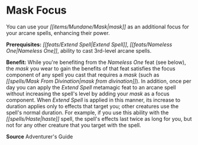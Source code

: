 ﻿---
cssclass: [feats]

---
# Mask Focus

You can use your _[[items/Mundane/Mask|mask]]_ as an additional focus for your arcane spells, enhancing their power.

**Prerequisites:** _[[feats/Extend Spell|Extend Spell]]_, _[[feats/Nameless One|Nameless One]]_, ability to cast 3rd-level arcane spells.

**Benefit:** While you're benefiting from the _Nameless One_ feat (see below), the _mask_ you wear to gain the benefits of that feat satisfies the focus component of any spell you cast that requires a _mask_ (such as _[[spells/Mask From Divination|mask from divination]]_). In addition, once per day you can apply the _Extend Spell_ metamagic feat to an arcane spell without increasing the spell's level by adding your _mask_ as a focus component. When _Extend Spell_ is applied in this manner, its increase to duration applies only to effects that target you; other creatures use the spell's normal duration. For example, if you use this ability with the _[[spells/Haste|haste]]_ spell, the spell's effects last twice as long for you, but not for any other creature that you target with the spell.

**Source** Adventurer's Guide